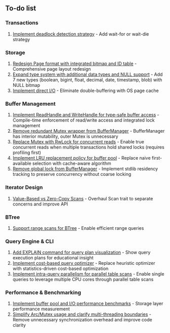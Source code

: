 ## To-do list

### Transactions
1. [Implement deadlock detection strategy](https://github.com/redixhumayun/simpledb/issues/6) - Add wait-for or wait-die strategy

### Storage
1. [Redesign Page format with integrated bitmap and ID table](https://github.com/redixhumayun/simpledb/issues/18) - Comprehensive page layout redesign
2. [Expand type system with additional data types and NULL support](https://github.com/redixhumayun/simpledb/issues/33) - Add 7 new types (boolean, bigint, float, decimal, date, timestamp, blob) with NULL bitmap
3. [Implement direct I/O](https://github.com/redixhumayun/simpledb/issues/12) - Eliminate double-buffering with OS page cache

### Buffer Management
1. [Implement ReadHandle and WriteHandle for type-safe buffer access](https://github.com/redixhumayun/simpledb/issues/29) - Compile-time enforcement of read/write access and integrated lock management
2. [Remove redundant Mutex wrapper from BufferManager](https://github.com/redixhumayun/simpledb/issues/26) - BufferManager has interior mutability, outer Mutex is unnecessary
3. [Replace Mutex<Buffer> with RwLock<Buffer> for concurrent reads](https://github.com/redixhumayun/simpledb/issues/27) - Enable true concurrent reads when multiple transactions hold shared locks (requires profiling first)
4. [Implement LRU replacement policy for buffer pool](https://github.com/redixhumayun/simpledb/issues/17) - Replace naive first-available selection with cache-aware algorithm
5. [Remove global lock from BufferManager](https://github.com/redixhumayun/simpledb/issues/38) - Implement stdlib residency tracking to preserve concurrency without coarse locking

### Iterator Design
1. [Value-Based vs Zero-Copy Scans](https://github.com/redixhumayun/simpledb/issues/10) - Overhaul Scan trait to separate concerns and improve API

### BTree
1. [Support range scans for BTree](https://github.com/redixhumayun/simpledb/issues/11) - Enable efficient range queries

### Query Engine & CLI
1. [Add EXPLAIN command for query plan visualization](https://github.com/redixhumayun/simpledb/issues/19) - Show query execution plans for educational insight
2. [Implement cost-based query optimizer](https://github.com/redixhumayun/simpledb/issues/20) - Replace heuristic optimizer with statistics-driven cost-based optimization
3. [Implement intra-query parallelism for parallel table scans](https://github.com/redixhumayun/simpledb/issues/32) - Enable single queries to leverage multiple CPU cores through parallel table scans

### Performance & Benchmarking
1. [Implement buffer pool and I/O performance benchmarks](https://github.com/redixhumayun/simpledb/issues/15) - Storage layer performance measurement
2. [Simplify Arc/Mutex usage and clarify multi-threading boundaries](https://github.com/redixhumayun/simpledb/issues/31) - Remove unnecessary synchronization overhead and improve code clarity